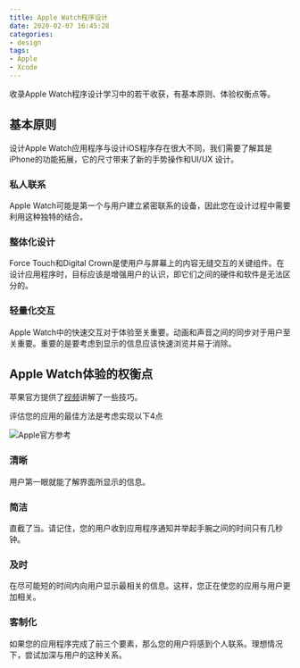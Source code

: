 ```yaml
---
title: Apple Watch程序设计
date: 2020-02-07 16:45:28
categories: 
- design
tags: 
- Apple
- Xcode
---
```


收录Apple Watch程序设计学习中的若干收获，有基本原则、体验权衡点等。
<!--more-->

## 基本原则

设计Apple Watch应用程序与设计iOS程序存在很大不同，我们需要了解其是iPhone的功能拓展，它的尺寸带来了新的手势操作和UI/UX 设计。

### **私人联系**

Apple Watch可能是第一个与用户建立紧密联系的设备，因此您在设计过程中需要利用这种独特的结合。

### **整体化设计**

Force Touch和Digital Crown是使用户与屏幕上的内容无缝交互的关键组件。在设计应用程序时，目标应该是增强用户的认识，即它们之间的硬件和软件是无法区分的。

### **轻量化交互**

Apple Watch中的快速交互对于体验至关重要。动画和声音之间的同步对于用户至关重要。重要的是要考虑到显示的信息应该快速浏览并易于消除。

## Apple Watch体验的权衡点

苹果官方提供了[视频](https://developer.apple.com/videos/play/wwdc2017/808/)讲解了一些技巧。

评估您的应用的最佳方法是考虑实现以下4点

![Apple官方参考](https://images.ctfassets.net/ooa29xqb8tix/6MDnChHFUkSoASwSWm6Woq/cd8c7dfdb89088677467edf5bd21a5a6/Qualities_20of_20Apple_20Watch_20Experiences.jpg)

### **清晰**

用户第一眼就能了解界面所显示的信息。

### **简洁**

直截了当。请记住，您的用户收到应用程序通知并举起手腕之间的时间只有几秒钟。

### **及时**

在尽可能短的时间内向用户显示最相关的信息。这样，您正在使您的应用与用户更加相关。

### **客制化**

如果您的应用程序完成了前三个要素，那么您的用户将感到个人联系。理想情况下，尝试加深与用户的这种关系。